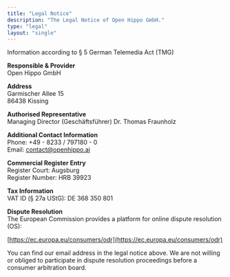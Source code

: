 ```yaml
---
title: "Legal Notice"
description: "The Legal Notice of Open Hippo GmbH."
type: "legal"
layout: "single"
---
```


Information according to § 5 German Telemedia Act (TMG)

**Responsible & Provider**  
Open Hippo GmbH

**Address**  
Garmischer Allee 15  
86438 Kissing

**Authorised Representative**  
Managing Director (Geschäftsführer) Dr. Thomas Fraunholz

**Additional Contact Information**  
Phone: +49 - 8233 / 797180 - 0  
Email: contact@openhippo.ai

**Commercial Register Entry**  
Register Court: Augsburg  
Register Number: HRB 39923

**Tax Information**  
VAT ID (§ 27a UStG): DE 368 350 801

**Dispute Resolution**  
The European Commission provides a platform for online dispute resolution (OS):

[https://ec.europa.eu/consumers/odr](https://ec.europa.eu/consumers/odr)

You can find our email address in the legal notice above. We are not willing or obliged to participate in dispute resolution proceedings before a consumer arbitration board.